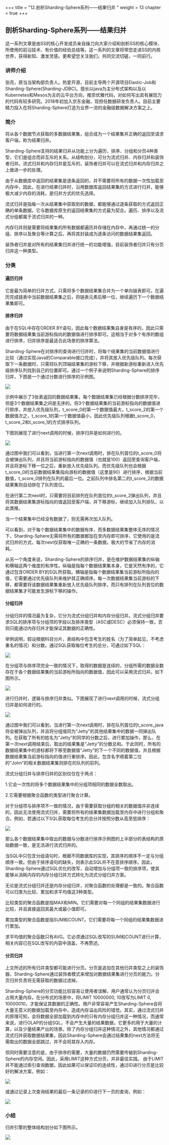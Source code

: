 +++
title = "12.剖析Sharding-Sphere系列——结果归并 "
weight = 13
chapter = true
+++

## 剖析Sharding-Sphere系列——结果归并 

这一系列文章是由SS的核心开发成员亲自操刀向大家介绍和剖析SS的核心模块、所使用的前沿技术、有价值的经验总结等。这一系列的文章将带您走进SS的内核世界，获得新知、激发灵感。更希望您关注我们，共同交流切磋，一同前行。

### 讲师介绍

张亮，原当当架构部负责人。热爱开源，目前主导两个开源项目Elastic-Job和Sharding-Sphere(Sharding-JDBC)。擅长以java为主分布式架构以及以Kubernetes和Mesos为主的云平台方向，推崇优雅代码，对如何写出具有展现力的代码有较多研究。2018年初加入京东金融，现担任数据研发负责人。目前主要精力投入在将Sharding-Sphere打造为业界一流的金融级数据解决方案之上。

### 简介

将从各个数据节点获取的多数据结果集，组合成为一个结果集并正确的返回至请求客户端，称为结果归并。

  

Sharding-Sphere支持的结果归并从功能上分为遍历、排序、分组和分页4种类型，它们是组合而非互斥的关系。从结构划分，可分为流式归并、内存归并和装饰者归并。流式归并和内存归并是互斥的，装饰者归并可以在流式归并和内存归并之上做进一步的处理。

  

由于从数据库中返回的结果集是逐条返回的，并不需要将所有的数据一次性加载至内存中，因此，在进行结果归并时，沿用数据库返回结果集的方式进行归并，能够极大减少内存的消耗，是归并方式的优先选择。

  

流式归并是指每一次从结果集中获取到的数据，都能够通过逐条获取的方式返回正确的单条数据，它与数据库原生的返回结果集的方式最为契合。遍历、排序以及流式分组都属于流式归并的一种。

  

内存归并则是需要将结果集的所有数据都遍历并存储在内存中，再通过统一的分组、排序以及聚合等计算之后，再将其封装成为逐条访问的数据结果集返回。

  

装饰者归并是对所有的结果集归并进行统一的功能增强，目前装饰者归并只有分页归并这一种类型。

### 分类

#### 遍历归并

  

它是最为简单的归并方式。只需将多个数据结果集合并为一个单向链表即可。在遍历完成链表中当前数据结果集之后，将链表元素后移一位，继续遍历下一个数据结果集即可。

#### 排序归并

由于在SQL中存在ORDER BY语句，因此每个数据结果集自身是有序的，因此只需要将数据结果集当前游标指向的数据值进行排序即可。这相当于对多个有序的数组进行排序，归并排序是最适合此场景的排序算法。

Sharding-Sphere在对排序的查询进行归并时，将每个结果集的当前数据值进行比较（通过实现Java的Comparable接口完成），并将其放入优先级队列。每次获取下一条数据时，只需将队列顶端结果集的游标下移，并根据新游标重新进入优先级排序队列找到自己的位置即可。通过一个例子来说明Sharding-Sphere的排序归并，下图是一个通过分数进行排序的示例图。

![](https://shardingsphere.apache.org/blog/img/result1.jpg)

示例中展示了3张表返回的数据结果集，每个数据结果集已经根据分数排序完毕，但是3个数据结果集之间是无序的。将3个数据结果集的当前游标指向的数据值进行排序，并放入优先级队列，t_score_0的第一个数据值最大，t_score_2的第一个数据值次之，t_score_1的第一个数据值最小，因此优先级队列根据t_score_0，t_score_2和t_score_1的方式排序队列。

下图则展现了进行next调用的时候，排序归并是如何进行的。

![](https://shardingsphere.apache.org/blog/img/result2.jpg)

通过图中我们可以看到，当进行第一次next调用时，排在队列首位的t\_score\_0将会被弹出队列，并且将当前游标指向的数据值（也就是100）返回至查询客户端，并且将游标下移一位之后，重新放入优先级队列。而优先级队列也会根据t\_score\_0的当前数据结果集指向游标的数据值（这里是90）进行排序，根据当前数值，t\_score\_0排列在队列的最后一位。之前队列中排名第二的t\_score\_2的数据结果集则自动排在了队列首位。

  

在进行第二次next时，只需要将目前排列在队列首位的t\_score\_2弹出队列，并且将其数据结果集游标指向的值返回至客户端，并下移游标，继续加入队列排队，以此类推。

  

当一个结果集中已经没有数据了，则无需再次加入队列。

  

可以看到，对于每个数据结果集中的数据有序，而多数据结果集整体无序的情况下，Sharding-Sphere无需将所有的数据都加在至内存即可排序，它使用的是流式归并的方式，每次next仅获取唯一正确的一条数据，极大的节省了内存的消耗。

  

从另一个角度来说，Sharding-Sphere的排序归并，是在维护数据结果集的纵轴和横轴这两个维度的有序性。纵轴是指每个数据结果集本身，它是天然有序的，它通过包含ORDER BY的SQL所获取。横轴是指每个数据结果集当前游标所指向的值，它需要通过优先级队列来维护其正确顺序。每一次数据结果集当前游标的下移，都需要将该数据结果集重新放入优先级队列排序，而只有排列在队列首位的数据结果集才可能发生游标下移的操作。

#### 分组归并

分组归并的情况最为复杂，它分为流式分组归并和内存分组归并。流式分组归并要求SQL的排序项与分组项的字段以及排序类型（ASC或DESC）必须保持一致，否则只能通过内存归并才能保证其数据的正确性。

  

举例说明，假设根据科目分片，表结构中包含考生的姓名（为了简单起见，不考虑重名的情况）和分数。通过SQL获取每位考生的总分，可通过如下SQL：

![](https://shardingsphere.apache.org/blog/img/result3.jpg)

在分组项与排序项完全一致的情况下，取得的数据是连续的，分组所需的数据全数存在于各个数据结果集的当前游标所指向的数据值，因此可以采用流式归并。如下图所示。

![](https://shardingsphere.apache.org/blog/img/result4.jpg)

进行归并时，逻辑与排序归并类似。下图展现了进行next调用的时候，流式分组归并是如何进行的。

![](https://shardingsphere.apache.org/blog/img/result5.jpg)


通过图中我们可以看到，当进行第一次next调用时，排在队列首位的t\_score\_java将会被弹出队列，并且将分组值同为“Jetty”的其他结果集中的数据一同弹出队列。在获取了所有的姓名为“Jetty”的同学的分数之后，进行累加操作，那么，在第一次next调用结束后，取出的结果集是“Jetty”的分数总和。于此同时，所有的数据结果集中的游标都将下移至数据值“Jetty”的下一个不同的数据值，并且根据数据结果集当前游标指向的值进行重排序。因此，包含名字顺着第二位的“John”的相关数据结果集则排在的队列的前列。

  

流式分组归并与排序归并的区别仅仅在于两点：

  

1.它会一次性的将多个数据结果集中的分组项相同的数据全数取出。

2.它需要根据聚合函数的类型进行聚合计算。

  

对于分组项与排序项不一致的情况，由于需要获取分组的相关的数据值并非连续的，因此无法使用流式归并，需要将所有的结果集数据加载至内存中进行分组和聚合。例如，若通过以下SQL获取每位考生的总分并按照分数从高至低排序：

![](https://shardingsphere.apache.org/blog/img/result6.jpg)


那么各个数据结果集中取出的数据与分数进行排序示例图的上半部分的表结构的原始数据一致，是无法进行流式归并的。

  

当SQL中只包含分组语句时，根据不同数据库的实现，其排序的顺序不一定与分组顺序一致。但由于排序语句的缺失，则表示此SQL并不在意排序顺序。因此，Sharding-Sphere通过SQL优化的改写，自动增加与分组项一致的排序项，使其能够从消耗内存的内存分组归并方式转化为流式分组归并方案。

  

无论是流式分组归并还是内存分组归并，对聚合函数的处理都是一致的。聚合函数可以归类为比较、累加和求平均值这3种类型。

  

比较类型的聚合函数是指MAX和MIN。它们需要对每一个同组的结果集数据进行比较，并且直接返回其最大或最小值即可。

  

累加类型的聚合函数是指SUM和COUNT。它们需要将每一个同组的结果集数据进行累加。

  

求平均值的聚合函数只有AVG。它必须通过SQL改写的SUM和COUNT进行计算，相关内容已在SQL改写的内容中涵盖，不再赘述。

#### 分页归并

上文所述的所有归并类型都可能进行分页。分页是追加在其他归并类型之上的装饰器，Sharding-Sphere通过装饰者模式来增加对数据结果集进行分页的能力。分页归并负责将无需获取的数据过滤掉。

  

Sharding-Sphere的分页功能比较容易让使用者误解，用户通常认为分页归并会占用大量内存。在分布式的场景中，将LIMIT 10000000, 10改写为LIMIT 0, 10000010，才能保证其数据的正确性。用户非常容易产生Sharding-Sphere会将大量无意义的数据加载至内存中，造成内存溢出风险的错觉。其实，通过流式归并的原理可知，会将数据全部加载到内存中的只有内存分组归并这一种情况，而通常来说，进行OLAP的分组SQL，不会产生大量的结果数据，它更多的用于大量的计算，以及少量结果产出的场景。除了内存分组归并这种情况之外，其他情况都通过流式归并获取数据结果集，因此Sharding-Sphere会通过结果集的next方法将无需取出的数据全部跳过，并不会将其存入内存。

  

但同时需要注意的是，由于排序的需要，大量的数据仍然需要传输到Sharding-Sphere的内存空间。因此，采用LIMIT这种方式分页，并非最佳实践。 由于LIMIT并不能通过索引查询数据，因此如果可以保证ID的连续性，通过ID进行分页是比较好的解决方案，例如：

![](https://shardingsphere.apache.org/blog/img/result7.jpg)


或通过记录上次查询结果的最后一条记录的ID进行下一页的查询，例如：

![](https://shardingsphere.apache.org/blog/img/result8.jpg)

### 小结

归并引擎的整体结构划分如下图所示。

![](https://shardingsphere.apache.org/blog/img/result9.jpg)






















